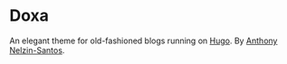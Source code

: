 # Doxa

An elegant theme for old-fashioned blogs running on [Hugo](https://gohugo.io). By [Anthony Nelzin-Santos](https://anthony.nelzin.fr).